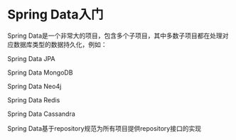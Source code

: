 # Spring Data入门

Spring Data是一个非常大的项目，包含多个子项目，其中多数子项目都在处理对应数据库类型的数据持久化，例如：

Spring Data JPA

Spring Data MongoDB

Spring Data Neo4j

Spring Data Redis

Spring Data Cassandra

Spring Data基于repository规范为所有项目提供repository接口的实现